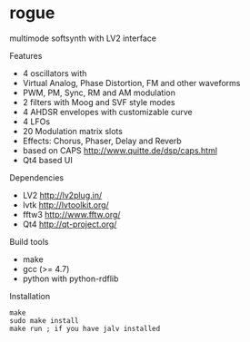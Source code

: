 rogue
=====

multimode softsynth with LV2 interface

Features
* 4 oscillators with 
 * Virtual Analog, Phase Distortion, FM and other waveforms
 * PWM, PM, Sync, RM and AM modulation
* 2 filters with Moog and SVF style modes
* 4 AHDSR envelopes with customizable curve
* 4 LFOs
* 20 Modulation matrix slots
* Effects: Chorus, Phaser, Delay and Reverb 
 * based on CAPS http://www.quitte.de/dsp/caps.html
* Qt4 based UI

Dependencies
* LV2 http://lv2plug.in/
* lvtk http://lvtoolkit.org/
* fftw3 http://www.fftw.org/
* Qt4 http://qt-project.org/

Build tools
* make
* gcc (>= 4.7)
* python with python-rdflib

Installation

    make
    sudo make install    
    make run ; if you have jalv installed

